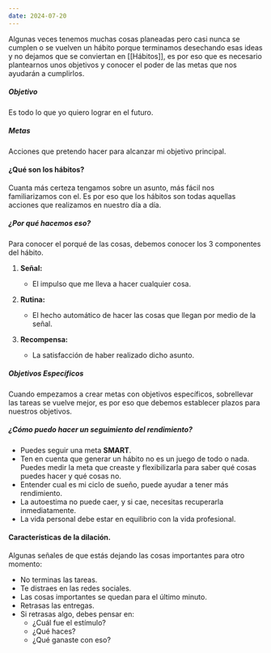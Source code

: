 ```yaml
---
date: 2024-07-20
---
```


Algunas veces tenemos muchas cosas planeadas pero casi nunca se cumplen o se vuelven un hábito porque terminamos desechando esas ideas y no dejamos que se conviertan en [[Hábitos]], es por eso que es necesario plantearnos unos objetivos y conocer el poder de las metas que nos ayudarán a cumplirlos.

##### Objetivo
Es todo lo que yo quiero lograr en el futuro.
##### Metas
Acciones que pretendo hacer para alcanzar mi objetivo principal.


#### ¿Qué son los hábitos?

Cuanta más certeza tengamos sobre un asunto, más fácil nos familiarizamos con el. Es por eso que los hábitos son todas aquellas acciones que realizamos en nuestro día a día.

##### ¿Por qué hacemos eso?

Para conocer el porqué de las cosas, debemos conocer los 3 componentes del hábito.

1. **Señal:** 
	- El impulso que me lleva a hacer cualquier cosa.
	
2. **Rutina:**
	- El hecho automático de hacer las cosas que llegan por medio de la señal.
	
1. **Recompensa:**
	- La satisfacción de haber realizado dicho asunto.


##### Objetivos Específicos

Cuando empezamos a crear metas con objetivos específicos, sobrellevar las tareas se vuelve mejor, es por eso que debemos establecer plazos para nuestros objetivos.

##### ¿Cómo puedo hacer un seguimiento del rendimiento?

- Puedes seguir una meta **SMART**.
- Ten en cuenta que generar un hábito no es un juego de todo o nada. Puedes medir la meta que creaste y flexibilizarla para saber qué cosas puedes hacer y qué cosas no.
- Entender cual es mi ciclo de sueño, puede ayudar a tener más rendimiento.
- La autoestima no puede caer, y si cae, necesitas recuperarla inmediatamente.
- La vida personal debe estar en equilibrio con la vida profesional.
#### Características de la dilación.

Algunas señales de que estás dejando las cosas importantes para otro momento:

- No terminas las tareas.
- Te distraes en las redes sociales.
- Las cosas importantes se quedan para el último minuto.
- Retrasas las entregas.
- Si retrasas algo, debes pensar en:
	- ¿Cuál fue el estímulo?
	- ¿Qué haces?
	- ¿Qué ganaste con eso?


